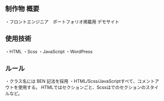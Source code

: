 ## 制作物 概要

・フロントエンジニア　ポートフォリオ掲載用 デモサイト

## 使用技術

・HTML
・Scss
・JavaScript
・WordPress 

## ルール

・クラス名には BEN 記法を採用
・HTML/Scss/JavaScriptすべて、コメントアウトを使用する。
  HTMLではセクションごと、Scssはでのセクションのスタイルなど。
